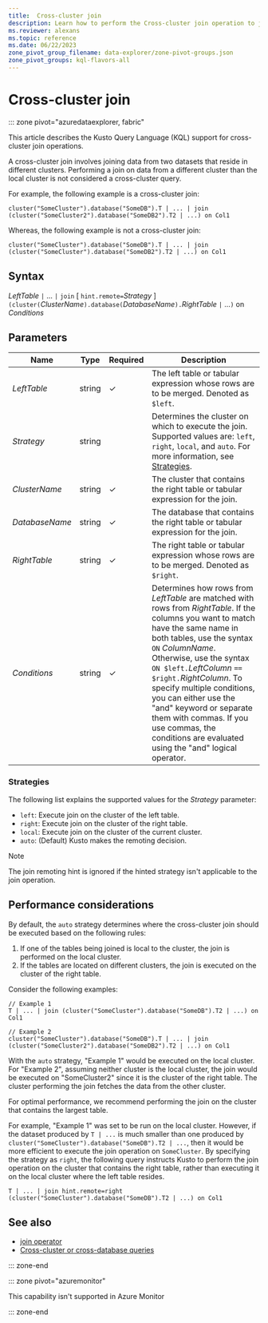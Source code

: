 ```yaml
---
title:  Cross-cluster join
description: Learn how to perform the Cross-cluster join operation to join datasets residing on different clusters.
ms.reviewer: alexans
ms.topic: reference
ms.date: 06/22/2023
zone_pivot_group_filename: data-explorer/zone-pivot-groups.json
zone_pivot_groups: kql-flavors-all
---
```

# Cross-cluster join

::: zone pivot="azuredataexplorer, fabric"

This article describes the Kusto Query Language (KQL) support for cross-cluster join operations.

A cross-cluster join involves joining data from two datasets that reside in different clusters. Performing a join on data from a different cluster than the local cluster is not considered a cross-cluster query.

For example, the following example is a cross-cluster join:

```kusto
cluster("SomeCluster").database("SomeDB").T | ... | join (cluster("SomeCluster2").database("SomeDB2").T2 | ...) on Col1
```

Whereas, the following example is not a cross-cluster join:

```kusto
cluster("SomeCluster").database("SomeDB").T | ... | join (cluster("SomeCluster").database("SomeDB2").T2 | ...) on Col1
```

## Syntax

*LeftTable* `|` ... `|` `join` [ `hint.remote=`*Strategy* ] `(cluster(`*ClusterName*`).database(`*DatabaseName*`).`*RightTable* `|` ...`)` on *Conditions*

## Parameters

|Name|Type|Required|Description|
|--|--|--|--|
|*LeftTable*|string|&check;|The left table or tabular expression whose rows are to be merged. Denoted as `$left`.|
|*Strategy*|string||Determines the cluster on which to execute the join. Supported values are: `left`, `right`, `local`, and `auto`. For more information, see [Strategies](#strategies).|
|*ClusterName*|string|&check;|The cluster that contains the right table or tabular expression for the join.|
|*DatabaseName*|string|&check;|The database that contains the right table or tabular expression for the join.|
|*RightTable*|string|&check;|The right table or tabular expression whose rows are to be merged. Denoted as `$right`.|
|*Conditions*|string|&check;|Determines how rows from *LeftTable* are matched with rows from *RightTable*. If the columns you want to match have the same name in both tables, use the syntax `ON` *ColumnName*. Otherwise, use the syntax `ON $left.`*LeftColumn* `==` `$right.`*RightColumn*. To specify multiple conditions, you can either use the "and" keyword or separate them with commas. If you use commas, the conditions are evaluated using the "and" logical operator.|

### Strategies

The following list explains the supported values for the *Strategy* parameter:

* `left`: Execute join on the cluster of the left table.
* `right`: Execute join on the cluster of the right table.
* `local`: Execute join on the cluster of the current cluster.
* `auto`: (Default) Kusto makes the remoting decision.

> [!NOTE]
> The join remoting hint is ignored if the hinted strategy isn't applicable to the join operation.

## Performance considerations

By default, the `auto` strategy determines where the cross-cluster join should be executed based on the following rules:

1. If one of the tables being joined is local to the cluster, the join is performed on the local cluster.
1. If the tables are located on different clusters, the join is executed on the cluster of the right table.

Consider the following examples:

```kusto
// Example 1
T | ... | join (cluster("SomeCluster").database("SomeDB").T2 | ...) on Col1

// Example 2
cluster("SomeCluster").database("SomeDB").T | ... | join (cluster("SomeCluster2").database("SomeDB2").T2 | ...) on Col1
```

With the `auto` strategy, "Example 1" would be executed on the local cluster. For "Example 2", assuming neither cluster is the local cluster, the join would be executed on "SomeCluster2" since it is the cluster of the right table. The cluster performing the join fetches the data from the other cluster.

For optimal performance, we recommend performing the join on the cluster that contains the largest table.

For example, "Example 1" was set to be run on the local cluster. However, if the dataset produced by `T | ...` is much smaller than one produced by `cluster("SomeCluster").database("SomeDB").T2 | ...`, then it would be more efficient to execute the join operation on `SomeCluster`. By specifying the strategy as `right`, the following query instructs Kusto to perform the join operation on the cluster that contains the right table, rather than executing it on the local cluster where the left table resides.

```kusto
T | ... | join hint.remote=right (cluster("SomeCluster").database("SomeDB").T2 | ...) on Col1
```

## See also

* [join operator](joinoperator.md)
* [Cross-cluster or cross-database queries](cross-cluster-or-database-queries.md)

::: zone-end

::: zone pivot="azuremonitor"

This capability isn't supported in Azure Monitor

::: zone-end
